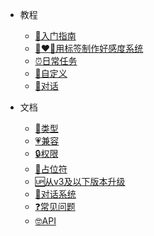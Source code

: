 * 教程
    * [👋入门指南](教程/GettingStarted.md)
    * [👩‍❤️‍👨用标签制作好感度系统](教程/ReputationSystem.md)
    * [⏰日常任务](教程/DailyQuests.md)
    * [🎨自定义](教程/Customization.md)
    * [💬对话](教程/Conversations.md)

* 文档
    * [🎉类型](文档/Types.md)
    * [💗兼容](文档/BetonQuest.md)
    * [🔒权限](文档/Permissions.md)
    * [📄占位符](文档/Placeholder.md)
    * [🆙从v3及以下版本升级](文档/Updating.md)
    * [💬对话系统](文档/ConversationSystem.md)
    * [❓常见问题](文档/FAQ.md)
    * [🤓API](文档/no.md)